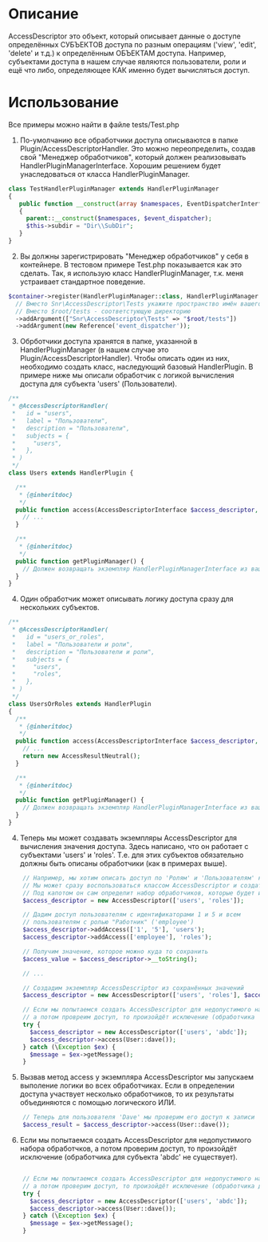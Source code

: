 # Описание
AccessDescriptor это объект, который описывает данные о доступе определённых СУБЪЕКТОВ доступа по разным операциям ('view', 'edit', 'delete' и т.д.) к определённым ОБЪЕКТАМ доступа.
Например, субъектами доступа в нашем случае являются пользователи, роли и ещё что либо, определяющее КАК именно будет вычисляться доступ.

# Использование
Все примеры можно найти в файле tests/Test.php

1. По-умолчанию все обработчики доступа описываются в папке Plugin/AccessDescriptorHandler. Это можно переопределить, создав свой "Менеджер обработчиков", который должен реализовывать HandlerPluginManagerInterface. Хорошим решением будет унаследоваться от класса HandlerPluginManager.
```php
class TestHandlerPluginManager extends HandlerPluginManager
{
   public function __construct(array $namespaces, EventDispatcherInterface $event_dispatcher)
   { 
     parent::__construct($namespaces, $event_dispatcher);
     $this->subdir = "Dir\\SubDir";
   }
}
```
2. Вы должны зарегистрировать "Менеджер обработчиков" у себя в контейнере. В тестовом примере Test.php показывается как это сделать. Так, я использую класс HandlerPluginManager, т.к. меня устраивает стандартное поведение.
```php
$container->register(HandlerPluginManager::class, HandlerPluginManager::class)
  // Вместо Snr\AccessDescriptor\Tests укажите пространство имён вашего проекта,
  // Вместо $root/tests - соответстующую директорию
  ->addArgument(["Snr\AccessDescriptor\Tests" => "$root/tests"])
  ->addArgument(new Reference('event_dispatcher'));
```

3. Обрботчики доступа хранятся в папке, указанной в HandlerPluginManager (в нашем случае это Plugin/AccessDescriptorHandler). Чтобы описать один из них, необходимо создать класс, наследующий базовый HandlerPlugin. В примере ниже мы описали обработчик с логикой вычисления доступа для субъекта 'users' (Пользователи).
```php
/**
 * @AccessDescriptorHandler(
 *   id = "users",
 *   label = "Пользователи",
 *   description = "Пользователи",
 *   subjects = {
 *     "users",
 *   },
 * )
 */
class Users extends HandlerPlugin {

  /**
   * {@inheritdoc}
   */
  public function access(AccessDescriptorInterface $access_descriptor, $account, string $operation = 'all') {
    // ...
  }

  /**
   * {@inheritdoc}
   */
  public function getPluginManager() {
    // Должен возвращать экземпляр HandlerPluginManagerInterface из вашего контейнера
  }
}
```

4. Один обработчик может описывать логику доступа сразу для нескольких субъектов. 
```php
/**
 * @AccessDescriptorHandler(
 *   id = "users_or_roles",
 *   label = "Пользователи и роли",
 *   description = "Пользователи и роли",
 *   subjects = {
 *     "users",
 *     "roles",
 *   },
 * )
 */
class UsersOrRoles extends HandlerPlugin
{
  /**
   * {@inheritdoc}
   */
  public function access(AccessDescriptorInterface $access_descriptor, $account, string $operation = 'all') {
    // ...
    return new AccessResultNeutral();
  }

  /**
   * {@inheritdoc}
   */
  public function getPluginManager() {
    // Должен возвращать экземпляр HandlerPluginManagerInterface из вашего контейнера
  }
}
```
4. Теперь мы может создавать экземпляры AccessDescriptor для вычисления значения доступа. Здесь написано, что он работает с субъектами 'users' и 'roles'. Т.е. для этих субъектов обязательно должны быть описаны обработчики (как в примерах выше).
```php
    // Например, мы хотим описать доступ по 'Ролям' и 'Пользователям' к какой либо записи
    // Мы может сразу воспользоваться классом AccessDescriptor и создать его экземпляр
    // Под капотом он сам определит набор обработчиков, которые будет использовать
    $access_descriptor = new AccessDescriptor(['users', 'roles']);

    // Дадим доступ пользователям с идентификаторами 1 и 5 и всем
    // пользователям с ролью "Работник" ('employee')
    $access_descriptor->addAccess(['1', '5'], 'users');
    $access_descriptor->addAccess(['employee'], 'roles');

    // Получим значение, которое можно куда то сохранить
    $access_value = $access_descriptor->__toString();

    // ...

    // Создадим экземпляр AccessDescriptor из сохранённых значений
    $access_descriptor = new AccessDescriptor(['users', 'roles'], $access_value);

    // Если мы попытаемся создать AccessDescriptor для недопустимого набора обработчков,
    // а потом провреим доступ, то произойдёт исключение (обработчика 'abdc' не существует)
    try {
      $access_descriptor = new AccessDescriptor(['users', 'abdc']);
      $access_descriptor->access(User::dave());
    } catch (\Exception $ex) {
      $message = $ex->getMessage();
    }
```

5. Вызвав метод access у экземпляра AccessDescriptor мы запускаем выполение логики во всех обработчиках. Если в определении доступа участвует несколько обработчиков, то их результаты объединяются с помощью логического ИЛИ.
```php
    // Теперь для пользователя 'Dave' мы проверим его доступ к записи
    $access_result = $access_descriptor->access(User::dave());
```

6. Если мы попытаемся создать AccessDescriptor для недопустимого набора обработчков, а потом проверим доступ, то произойдёт исключение (обработчика для субъекта 'abdc' не существует).
```php

    // Если мы попытаемся создать AccessDescriptor для недопустимого набора обработчков,
    // а потом проверим доступ, то произойдёт исключение (обработчика для субъекта 'abdc' не существует)
    try {
      $access_descriptor = new AccessDescriptor(['users', 'abdc']);
      $access_descriptor->access(User::dave());
    } catch (\Exception $ex) {
      $message = $ex->getMessage();
    }
```
